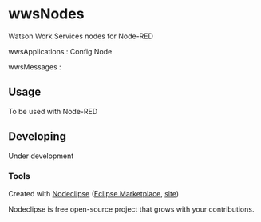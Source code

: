 

# wwsNodes
Watson Work Services nodes for Node-RED

wwsApplications : Config Node

wwsMessages :  


## Usage
To be used with Node-RED


## Developing
Under development


### Tools

Created with [Nodeclipse](https://github.com/Nodeclipse/nodeclipse-1)
 ([Eclipse Marketplace](http://marketplace.eclipse.org/content/nodeclipse), [site](http://www.nodeclipse.org))   

Nodeclipse is free open-source project that grows with your contributions.
